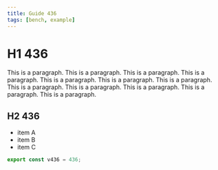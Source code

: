 ```yaml
---
title: Guide 436
tags: [bench, example]
---
```


# H1 436

This is a paragraph. This is a paragraph. This is a paragraph. This is a paragraph. This is a paragraph. This is a paragraph. This is a paragraph. This is a paragraph. This is a paragraph. This is a paragraph. This is a paragraph. This is a paragraph. 

## H2 436

- item A
- item B
- item C

```ts
export const v436 = 436;
```